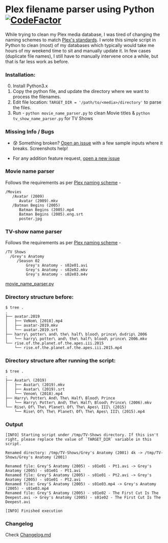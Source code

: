 # Plex filename parser using Python [![CodeFactor](https://www.codefactor.io/repository/github/shreyasgaonkar/plex-filename-parser/badge)](https://www.codefactor.io/repository/github/shreyasgaonkar/plex-filename-parser)

While trying to clean my Plex media database, I was tired of changing the naming schemes to match [Plex's standards](https://support.plex.tv/articles/naming-and-organizing-your-tv-show-files/). I wrote this simple script in Python to clean (most) of my databases which typically would take me hours of my weekend time to sit and manually update it. In few cases (duplicate file names), I still have to manually intervene once a while, but that is far less work as before.

### Installation:

0. Install Python3.x
1. Copy the python file, and update the directory where we want to process the filenames.
2. Edit file location: ```TARGET_DIR = '/path/to/<media>/directory'``` to parse the files.
3. Run - ```python movie_name_parser.py``` to clean Movie titles & ```python tv_show_name_parser.py``` for TV Shows

### Missing Info / Bugs

- :cold_sweat: Something broken? [Open an issue](https://github.com/shreyasgaonkar/Plex-filename-parser/issues) with a few sample inputs where it breaks. Screenshots help!

- For any addition feature request, [open a new issue](https://github.com/shreyasgaonkar/Plex-filename-parser/issues)

### Movie name parser

Follows the requirements as per [Plex naming scheme](https://support.plex.tv/articles/200381023-naming-movie-files/) -

```
/Movies
   /Avatar (2009)
      Avatar (2009).mkv
   /Batman Begins (2005)
      Batman Begins (2005).mp4
      Batman Begins (2005).eng.srt
      poster.jpg
```

### TV-show name parser

Follows the requirements as per [Plex naming scheme](https://support.plex.tv/articles/200220687-naming-series-season-based-tv-shows/) -

```
/TV Shows
  /Grey's Anatomy
     /Season 02
         Grey's Anatomy - s02e01.avi
         Grey's Anatomy - s02e02.mkv
         Grey's Anatomy - s02e03.m4v
```

[movie_name_parser.py](movie_name_parser.py)

### Directory structure before:
```
$ tree .
.
├── avatar.2019
│   ├── VeNom\ [2018].mp4
│   ├── avatar-2019.mkv
│   └── avatar.2019.srt
├── harry\ potter\ and\ the\ half\ blood\ prince\ dvdrip\ 2006
│   └── harry\ potter\ and\ the\ half\ blood\ prince\ 2006.mkv
└── rise.of.the.planet.of.the.apes.iii.2015
    └── rise.of.the.planet.of.the.apes.iii.2015.mp4
```
### Directory structure after running the script:
```
$ tree .
.
├── Avatar\ (2019)
│   ├── Avatar\ (2019).mkv
│   ├── Avatar\ (2019).srt
│   └── Venom\ (2018).mp4
├── Harry\ Potter\ And\ The\ Half\ Blood\ Prince
│   └── Harry\ Potter\ And\ The\ Half\ Blood\ Prince\ (2006).mkv
└── Rise\ Of\ The\ Planet\ Of\ The\ Apes\ III\ (2015)
    └── Rise\ Of\ The\ Planet\ Of\ The\ Apes\ III\ (2015).mp4
```


### Output

```shell
[INFO] Starting script under /tmp/TV-Shows directory. If this isn't right, please replace the value of `TARGET_DIR` variable in this script.

Renamed directory: /tmp/TV-Shows/Grey's Anatomy (2001) 4k -> /tmp/TV-Shows/Grey's Anatomy (2001)

Renamed file: Grey'S Anatomy (2005) - s01e01 - Pt1.avi -> Grey's Anatomy (2005) - s01e01 - Pt1.avi
Renamed file: Grey'S Anatomy (2005) - s01e01 - Pt2.avi -> Grey's Anatomy (2005) - s01e01 - Pt2.avi
Renamed file: Grey'S Anatomy (2005) - s01e03.mp4 -> Grey's Anatomy (2005) - s01e03.mp4
Renamed file: Grey'S Anatomy (2005) - s01e02 - The First Cut Is The Deepest.avi -> Grey's Anatomy (2005) - s01e02 - The First Cut Is The Deepest.avi

[INFO] Finished execution
```

### Changelog

Check [Changelog.md](https://github.com/shreyasgaonkar/Plex-filename-parser/blob/master/CHANGELOG.md)
